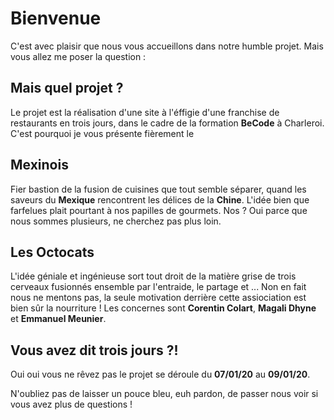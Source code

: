 # Bienvenue

C'est avec plaisir que nous vous accueillons dans notre humble projet. Mais vous allez me poser la question :

## Mais quel projet ?

Le projet est la réalisation d'une site à l'éffigie d'une franchise de restaurants en trois jours, dans le cadre de la formation **BeCode** à Charleroi. C'est pourquoi je vous présente fièrement le 

## Mexinois

Fier bastion de la fusion de cuisines que tout semble séparer, quand les saveurs du **Mexique** rencontrent les délices de la **Chine**. L'idée bien que farfelues plait pourtant à nos papilles de gourmets. Nos ? Oui parce que nous sommes plusieurs, ne cherchez pas plus loin.

## Les Octocats 

L'idée géniale et ingénieuse sort tout droit de la matière grise de trois cerveaux fusionnés ensemble par l'entraide, le partage et ... Non en fait nous ne mentons pas, la seule motivation derrière cette assiociation est bien sûr la nourriture ! Les concernes sont **Corentin Colart**, **Magali Dhyne** et **Emmanuel Meunier**.

## Vous avez dit trois jours ?!

Oui oui vous ne rêvez pas le projet se déroule du **07/01/20** au **09/01/20**.

N'oubliez pas de laisser un pouce bleu, euh pardon, de passer nous voir si vous avez plus de questions !

[](https://media.giphy.com/media/1xucXbDnMIYkU/source.gif)